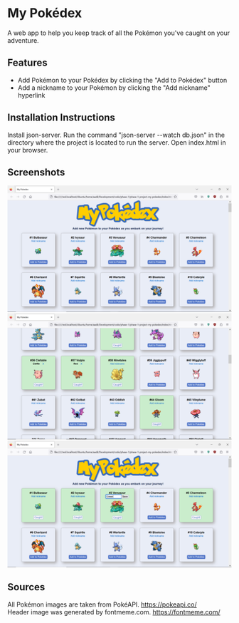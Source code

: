 # My Pokédex
A web app to help you keep track of all the Pokémon you've caught on your adventure.  

## Features
* Add Pokémon to your Pokédex by clicking the "Add to Pokédex" button
* Add a nickname to your Pokémon by clicking the "Add nickname" hyperlink

## Installation Instructions
Install json-server. Run the command "json-server --watch db.json" in the directory where the project is located to run the server. Open index.html in your browser.

## Screenshots
<img src="/Screenshots/screenshot-1.png">
<img src="/Screenshots/screenshot-2.png">
<img src="/Screenshots/screenshot-3.png">

## Sources
All Pokémon images are taken from PokéAPI. https://pokeapi.co/  
Header image was generated by fontmeme.com. https://fontmeme.com/  
